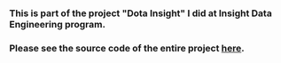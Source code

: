 ### This is part of the project "Dota Insight" I did at Insight Data Engineering program.

### Please see the source code of the entire project <a href="https://github.com/antiflee/InsightDEProject">here</a>.
